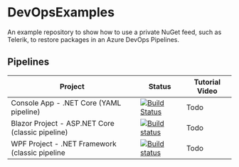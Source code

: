 # DevOpsExamples
An example repository to show how to use a private NuGet feed, such as Telerik, to restore packages in an Azure DevOps Pipelines.

## Pipelines

| Project | Status | Tutorial Video |
|--------------|--------------------------|----------------------|
| Console App - .NET Core (YAML pipeline)  | [![Build Status](https://dev.azure.com/lance/DevOps%20Examples/_apis/build/status/LanceMcCarthy.DevOpsExamples?branchName=master)](https://dev.azure.com/lance/DevOps%20Examples/_build/latest?definitionId=45&branchName=master) | Todo |
| Blazor Project - ASP.NET Core (classic pipeline) | [![Build status](https://dev.azure.com/lance/DevOps%20Examples/_apis/build/status/MyBlazorApp%20Build)](https://dev.azure.com/lance/DevOps%20Examples/_build/latest?definitionId=47) | Todo |
| WPF Project -  .NET Framework (classic pipeline| [![Build status](https://dev.azure.com/lance/DevOps%20Examples/_apis/build/status/MyWpfApp%20Build)](https://dev.azure.com/lance/DevOps%20Examples/_build/latest?definitionId=46) | Todo |

